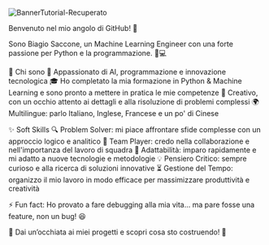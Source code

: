 ![BannerTutorial-Recuperato](https://github.com/user-attachments/assets/aae6ba83-808a-459c-a316-c2b5bf09e4e9)

Benvenuto nel mio angolo di GitHub! 🚀

Sono Biagio Saccone, un Machine Learning Engineer con una forte passione per Python e la programmazione. 🎥💻

🚀 Chi sono
🧠 Appassionato di AI, programmazione e innovazione tecnologica
🎓 Ho completato la mia formazione in Python & Machine Learning e sono pronto a mettere in pratica le mie competenze
🎨 Creativo, con un occhio attento ai dettagli e alla risoluzione di problemi complessi
🌍 Multilingue: parlo Italiano, Inglese, Francese e un po' di Cinese

✨ Soft Skills
🔍 Problem Solver: mi piace affrontare sfide complesse con un approccio logico e analitico
🤝 Team Player: credo nella collaborazione e nell'importanza del lavoro di squadra
🎯 Adattabilità: imparo rapidamente e mi adatto a nuove tecnologie e metodologie
💡 Pensiero Critico: sempre curioso e alla ricerca di soluzioni innovative
⏳ Gestione del Tempo: organizzo il mio lavoro in modo efficace per massimizzare produttività e creatività

⚡ Fun fact: Ho provato a fare debugging alla mia vita... ma pare fosse una feature, non un bug! 😆

📌 Dai un’occhiata ai miei progetti e scopri cosa sto costruendo! 🚀

